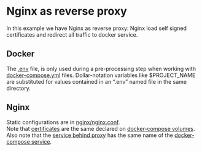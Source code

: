 # Nginx as reverse proxy  
In this example we have Nginx as reverse proxy: Nginx load self signed certificates and redirect all traffic to docker service.

## Docker 
The [.env](.env) file, is only used during a pre-processing step when working with [docker-compose.yml](docker-compose.yml)  files. Dollar-notation variables like $PROJECT_NAME are substituted for values contained in an “.env” named file in the same directory.

## Nginx 
Static configurations are in [nginx/nginx.conf](nginx/nginx.conf).  
Note that [certificates](nginx/nginx.conf#L23) are the same declared on [docker-compose volumes](docker-compose.yml#L30).  
Also note that the [service behind proxy](nginx/nginx.conf#L32) has the same name of the [docker-compose service](docker-compose.yml#L5).
